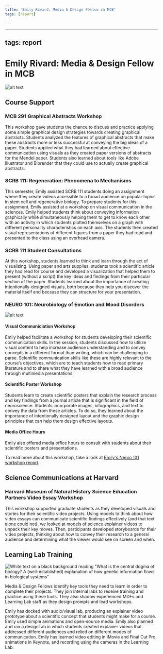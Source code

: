 ```yaml
---
title: 'Emily Rivard: Media & Design Fellow in MCB'
tags: [report]

---
```


---
tags: report
---

# Emily Rivard: Media & Design Fellow in MCB

![alt text](https://files.slack.com/files-pri/T0HTW3H0V-F04E0FJGCJE/screen_shot_2022-12-06_at_1.45.11_pm.png?pub_secret=12377ab080)

## Course Support

### MCB 291 Graphical Abstracts Workshop

This workshop gave students the chance to discuss and practice applying some simple graphical design strategies towards creating graphical abstracts. Students analyzed the features of graphical abstracts that make these abstracts more or less successful at conveying the big ideas of a paper. Students applied what they had learned about effective communication using visuals as they created paper versions of abstracts for the Mendel paper. Students also learned about tools like Adobe Illustrator and Biorender that they could use to  actually create graphical abstracts. 

### SCRB 111: Regeneration: Phenomena to Mechanisms
This semester, Emily assisted SCRB 111 students doing an assignment where they create videos accessible to a broad audience on popular topics in stem cell and regenerative biology. To prepare students for this assignment, Emily assisted at a workshop on visual communication in the sciences.  Emily helped students think about conveying information graphically while simultaneously helping them to get to know each other with an activity in which students plotted themselves on a graph with different personality characteristics on each axis.  The students then created visual representations of different figures from a paper they had read and presented to the class using an overhead camera. 

### SCRB 111 Student Consultations

At this workshop, students learned to think and learn through the act of visualizing. Using paper and arts supplies, students took a scientific article they had read for course and developed a visualization that helped them to present (without a script) the key ideas and findings from their particular section of the paper. Students learned about the importance of creating intentionally-designed visuals, both because they help you discover the material itself and because they can structure for your presentation.

### NEURO 101: Neurobiology of Emotion and Mood Disorders

![alt text](https://files.slack.com/files-pri/T0HTW3H0V-F044X9UU90F/gif-2a_202.gif?pub_secret=0578cea947)

#### Visual Communiciation Workshop

Emily helped facilitate a workshop for students developing their scientific communication skills. In the session, students discussed how to utilize visual content to help increase audience understanding and to convey concepts in a different format than writing, which can be challenging to parse. Scientific communication skills like these are highly relevant to the course’s objectives, which are to teach students how to read primary literature and to share what they have learned with a broad audience through multimedia presentations.

#### Scientific Poster Workshop

Students learn to create scientific posters that explain the research process and key findings from a journal article that is significant in the field of neuroscience. Students incorporate images, infographics, and text to convey the data from these articles. To do so, they learned about the importance of intentionally designed layout and the graphic design principles that can help them design effective layouts.


#### Media Office Hours
Emily also offered media office hours to consult with students about their scientific posters and presentations.

To read more about this workshop, take a look at [Emily's Neuro 101 workshop report](https://hackmd.io/3EFvGVYHTs2T2F31-ia4rw?view).

## Science Communications at Harvard

### Harvard Museum of Natural History Science Education Partners Video Essay Workshop
This workshop supported graduate students as they developed visuals and stories for their scientific video projects. Using models to think about how video essays can communicate scientific findings effectively (and that text alone could not), we looked at models of science explainer videos to unpack their key moves. Then, participants developed storyboards for their video projects, thinking about how to convey their research to a general audience and determining what the viewer would see on screen and when.

## Learning Lab Training

![White text on a black background reading "What is the central dogma of biology? A (well-established) explanation of how genetic information flows in biological systems"](https://files.slack.com/files-pri/T0HTW3H0V-F047NN0QZRU/screen_shot_2022-10-24_at_1.49.30_pm.png?pub_secret=db1fd95bf6)

Media & Design Fellows identify key tools they need to learn in order to complete their projects. They join internal labs to receive training and practice using these tools. They also shadow experienced MDFs and Learning Lab staff as they design prompts and lead workshops. 

Emily has docked with audio/visual lab, producing an explainer video prototype about a scientific concept that students might make for a course. Emily used simple animations and open-source media. Emily also planned and ran a designLab in which students created explainer videos that addressed different audiences and relied on different modes of communication. Emily has learned video editing in iMovie and Final Cut Pro, animations in Keynote, and recording using the cameras in the Learning Lab.

